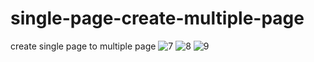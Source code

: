 # single-page-create-multiple-page
create single page to multiple page
![7](https://user-images.githubusercontent.com/90403439/134933741-52231e71-4c44-44ea-aab0-2e7dd98b7063.png)
![8](https://user-images.githubusercontent.com/90403439/134933774-ae1c0341-2886-44ef-9977-2bcd5cc39ffc.png)
![9](https://user-images.githubusercontent.com/90403439/134933785-8a0400e8-96be-4a93-8c4e-c4c4103ac245.png)

